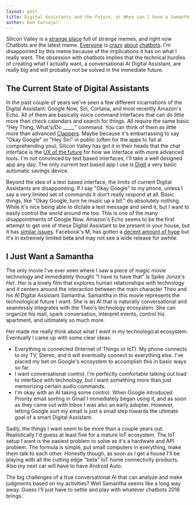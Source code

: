 ```yaml
---
layout: post
title: Digital Assistants and the Future, or When can I have a Samantha?
author: Dan Carvajal
---
```


Silicon Valley is a [strange place](http://nymag.com/daily/intelligencer/2014/03/silicon-valley-failure-fetish.html) full of strange memes, and right now Chatbots are the latest meme. [Everyone](http://www.theverge.com/2016/1/6/10718282/internet-bots-messaging-slack-facebook-m) is [crazy](http://recode.net/2015/11/03/facebooks-virtual-assistant-m-is-super-smart-its-also-probably-a-human/) [about](http://www.wsj.com/article_email/google-plans-new-smarter-messaging-app-1450816899-lMyQjAxMTA1OTI5MjUyMDI5Wj) [chatbots](http://www.buzzfeed.com/tomchivers/mark-zuckerberg-wants-to-build-himself-a-robot-butler-in-201). I'm disappointed by this meme because of the implications it has on what I really want. The obsession with chatbots implies that the technical hurdles of creating what I actually want, a conversational AI Digital Assistant, are really big and will probably not be solved in the immediate future.

## The Current State of Digital Assistants

In the past couple of years we've seen a few different incarnations of the Digital Assistant: Google Now, Siri, Cortana, and most recently Amazon's Echo. All of them are basically voice command interfaces that can do little more than check calendars and search for things. All require the same basic "Hey Thing, What's/Do _____" command. You can think of them as little more than advanced [Clappers](https://www.youtube.com/watch?v=3lBWjLJeKkQ). Maybe because it's embarrassing to say "Okay Google" or "Hey Siri" in public (often for the apps to fail at comprehending you), Silicon Valley has got it in their heads that the chat interface is the [UX of the future](http://www.bloomberg.com/news/articles/2015-09-17/who-needs-an-interface-anyway-) for how we interface with more advanced tools. I'm not convinced by text based interfaces, I'll take a well designed app any day. The only current text based app I use is [Digit](https://digit.co/) a very basic automatic savings device.

Beyond the idea of a text based interface, the limits of current Digital Assistants are disappointing. If I say "Okay Google" to my phone, unless I say a very limited set of commands it don't really respond at all. Basic things, like "Okay Google, turn he music up a bit." do absolutely nothing. While it's nice being able to dictate a text message and send it, but I want to easily control the world around me too. This is one of the many disappointments of  Google Now. Amazon's Echo seems to be the first attempt to get one of these Digital Assistant to be present in your house, but it has [similar issues](https://www.youtube.com/watch?v=lokN6d1GaK4). Facebook's M, has gotten a [decent amount of hype](http://www.wired.com/2015/08/facebook-launches-m-new-kind-virtual-assistant/) but it's in extremely limited beta and may not see a wide release for awhile.

## I Just Want a Samantha

The only movie I've ever seen where I saw a piece of magic movie technology and immediately thought "I have to have that" is Spike Jonze's *Her*. *Her* is a lovely film that explores human relationships with technology and it centers around the interaction between the main character Theo and his AI Digital Assistant Samantha. Samantha in this movie represents the technological future I want. She is an AI that is naturally conversational and seamlessly integrates with the Theo's technology ecosystem. She can organize his mail, spark conversation, interpret events, control his apartment, and ultimately so much more.

*Her* made me really think about what I want in my technological ecosystem. Eventually I came up with some clear ideas:

* Everything is connected (Internet of Things or IoT). My phone connects to my TV, Stereo, and it will eventually connect to everything else. I've placed my bet on Google's ecosystem to accomplish this in basic ways so far.
* I want conversational control. I'm perfectly comfortable talking out load to interface with technology, but I want something more than just memorizing certain audio commands.
* I'm okay with an AI taking some control. When Google introduced Priority email sorting in Gmail I immediately began using it, and as soon as they came out with Inbox I was also an early adopter. However, letting Google sort my email is just a small step towards the ultimate goal of a smart Digital Assistant.

Sadly, the things I want seem to be more than a couple years out. Realistically I'd guess at least five for a mature IoT ecosystem. The IoT setup I want is the easiest problem to solve as it's a hardware and API problem. The formula is simple, put small computers in everything, make them talk to each other. Honestly though, as soon as I get a house I'll be playing with all the cutting edge "beta" IoT home connectivity products. Also my next car will have to have Android Auto.

The big challenges of a true conversational AI that can analyze and make judgments based on my activities? Well Samantha seems like a long way away. Guess I'll just have to settle and play with whatever chatbots 2016 brings.
